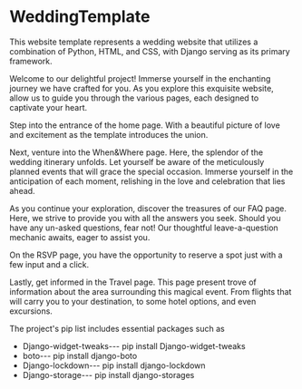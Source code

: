 # WeddingTemplate
This website template represents a wedding website that utilizes a combination of Python, HTML, and CSS, with Django serving as its primary framework. 

<p> 
Welcome to our delightful project! Immerse yourself in the enchanting journey we have crafted for you. As you explore this exquisite website, allow us to guide you through the various pages, each designed to captivate your heart.<br>

Step into the entrance of the home page. With a beautiful picture of love and excitement as the template introduces the union.<br>

Next, venture into  the When&Where page. Here, the splendor of the wedding itinerary unfolds. Let yourself be aware of the meticulously planned events that will grace the special occasion. Immerse yourself in the anticipation of each moment, relishing in the love and celebration that lies ahead.<br>

As you continue your exploration, discover the treasures of our FAQ page. Here, we strive to provide you with all the answers you seek. Should you have any un-asked questions, fear not! Our thoughtful leave-a-question mechanic awaits, eager to assist you. <br>

On the RSVP page, you have the opportunity to reserve a spot just with a few input and a click. <br>

Lastly, get informed in the Travel page. This page present trove of information about the area surrounding this magical event. From flights that will carry you to your destination, to some hotel options, and even excursions. <br>

</p>

The project's pip list includes essential packages such as <br>
      <ul> 
            <li>  Django-widget-tweaks---       pip install Django-widget-tweaks<br></li>
            <li>   boto---                 pip install django-boto <br></li>
            <li>   Django-lockdown---          pip install django-lockdown <br></li>
            <li>   Django-storage---          pip install django-storages <br></li>
      </ul>

